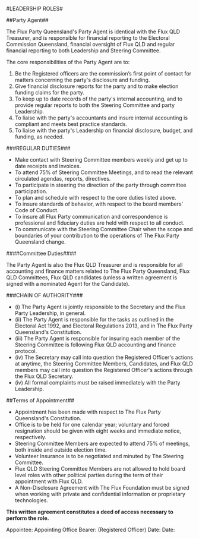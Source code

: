 #LEADERSHIP ROLES#

##Party Agent##

The Flux Party Queensland's Party Agent is identical with the Flux QLD Treasurer, and is responsible for financial reporting to the Electoral Commission Queensland, financial oversight of Flux QLD and regular financial reporting to both Leadership and Steering Committee.  

The core responsibilities of the Party Agent are to: 

1.  Be the Registered officers are the commission’s first point of contact for matters concerning the party's disclosure and funding.  
2.  Give financial disclosure reports for the party and to make election funding claims for the party.
3.  To keep up to date records of the party's internal accounting, and to provide regular reports to both the Steering Committee and party Leadership.
4.  To liaise with the party's accountants and insure internal accounting is compliant and meets best practice standards.
5.  To liaise with the party's Leadership on financial disclosure, budget, and funding, as needed. 

###REGULAR DUTIES###

* Make contact with Steering Committee members weekly and get up to date receipts and invoices.
* To attend 75% of Steering Committee Meetings, and to read the relevant circulated agendas, reports, directives.
* To participate in steering the direction of the party through committee participation.
* To plan and schedule with respect to the core duties listed above.
* To insure standards of behavior, with respect to the board members' Code of Conduct.
* To insure all Flux Party communication and correspondence is professional and fiduciary duties are held with respect to all conduct.
* To communicate with the Steering Committee Chair when the scope and boundaries of your contribution to the operations of The Flux Party Queensland change.

####Committee Duties####

The Party Agent is also the Flux QLD Treasurer and is responsible for all accounting and finance matters related to The Flux Party Queensland, Flux QLD Committees, Flux QLD candidates (unless a written agreement is signed with a nominated Agent for the Candidate).

###CHAIN OF AUTHORITY###
* (i) The Party Agent is jointly responsible to the Secretary and the Flux Party Leadership, in general.
* (ii) The Party Agent is responsible for the tasks as outlined in the Electoral Act 1992, and Electoral Regulations 2013, and in The Flux Party Queensland's Constitution. 
* (iii) The Party Agent is responsible for insuring each member of the Steering Committee is following Flux QLD accounting and finance protocol.
* (iv) The Secretary may call into question the Registered Officer's actions at anytime, the Steering Committee Members, Candidates, and Flux QLD members may call into question the Registered Officer's actions through the Flux QLD Secretary.  
* (iv) All formal complaints must be raised immediately with the Party Leadership.

##Terms of Appointment##
* Appointment has been made with respect to The Flux Party Queensland's Constitution.
* Office is to be held for one calendar year; voluntary and forced resignation should be given with eight weeks and immediate notice, respectively.  
* Steering Committee Members are expected to attend 75% of meetings, both inside and outside election time.
* Volunteer Insurance is to be negotiated and minuted by The Steering Committee.
* Flux QLD Steering Committee Members are not allowed to hold board level roles with other political parties during the term of their appointment with Flux QLD.
* A Non-Disclosure Agreement with The Flux Foundation must be signed when working with private and confidential information or proprietary technologies. 

**This written agreement constitutes a deed of access necessary to perform the role.** 

Appointee:                                    Appointing Office Bearer:
(Registered Officer)
Date:                                         Date: